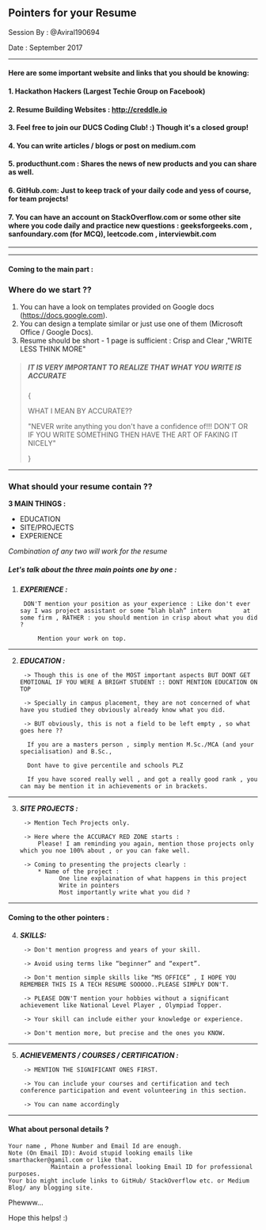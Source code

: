 
## Pointers for your Resume 

Session By : @Aviral190694

Date : September 2017 

----

#### **Here are some important website and links that you should be knowing:**

#### **1. Hackathon Hackers (Largest Techie Group on Facebook)**

#### **2. Resume Building Websites : http://creddle.io**

#### **3. Feel free to join our DUCS Coding Club! :) Though it's a closed group!**

#### **4. You can write articles / blogs or post on medium.com**

#### **5. producthunt.com  : Shares the news of new products and you can share as well.**

#### **6. GitHub.com: Just to keep track of your daily code and yess of course, for team projects!**

#### **7. You can have an account on StackOverflow.com or some other site where you code daily and practice new questions : geeksforgeeks.com , sanfoundary.com (for MCQ), leetcode.com , interviewbit.com**

----------------------------------------------------------------------------------------------------------------------
----------------------------------------------------------------------------------------------------------------------

#### Coming to the main part :
### Where do we start ??

1. You can have a look on templates provided on Google docs (https://docs.google.com). 
2. You can design a template similar or just use one of them (Microsoft Office / Google Docs).
3. Resume should be short - 1 page is sufficient : Crisp and Clear ,"WRITE LESS THINK MORE"


>##### IT IS VERY IMPORTANT TO REALIZE THAT WHAT YOU WRITE IS ACCURATE
>
> { 
>	
> WHAT I MEAN BY ACCURATE??
>
>"NEVER write anything you don't have a confidence of!!! DON'T 
> OR	
> IF YOU WRITE SOMETHING THEN HAVE THE ART OF FAKING IT NICELY"
>
> }

---------------------------------------------------------------

### What should your resume contain ??


**3 MAIN THINGS :**

* EDUCATION 
* SITE/PROJECTS
* EXPERIENCE

_Combination of any two will work for the resume_

##### Let's talk about the three main points one by one :

1. _**EXPERIENCE :**_

		DON'T mention your position as your experience : Like don't ever say I was project assistant or some “blah blah” intern 		at some firm , RATHER : you should mention in crisp about what you did ?

    		Mention your work on top. 
------------------------------------------------------------------------------------------------------------------------------------

2. _**EDUCATION :**_

    	-> Though this is one of the MOST important aspects BUT DONT GET EMOTIONAL IF YOU WERE A BRIGHT STUDENT :: DONT MENTION EDUCATION ON TOP 

    	-> Specially in campus placement, they are not concerned of what have you studied they obviously already know what you did. 

    	-> BUT obviously, this is not a field to be left empty , so what goes here ??
    
         If you are a masters person , simply mention M.Sc./MCA (and your specialisation) and B.Sc.,
	 
         Dont have to give percentile and schools PLZ 
	 
         If you have scored really well , and got a really good rank , you can may be mention it in achievements or in brackets.  
--------------------------------------------------------------------------------------------------------------------------------

3. _**SITE PROJECTS :**_

    	-> Mention Tech Projects only. 

    	-> Here where the ACCURACY RED ZONE starts :
       	 	Please! I am reminding you again, mention those projects only which you noe 100% about , or you can fake well. 

    	-> Coming to presenting the projects clearly :
        	* Name of the project :
            	  One line explaination of what happens in this project 
            	  Write in pointers 
            	  Most importantly write what you did ?


-------------------------------------------------------------------------

#### Coming to the other pointers :

4. _**SKILLS:**_

    	-> Don't mention progress and years of your skill. 

    	-> Avoid using terms like “beginner” and “expert”. 

    	-> Don't mention simple skills like “MS OFFICE” , I HOPE YOU REMEMBER THIS IS A TECH RESUME SOOOOO..PLEASE SIMPLY DON'T.

    	-> PLEASE DON'T mention your hobbies without a significant achievement like National Level Player , Olympiad Topper.

    	-> Your skill can include either your knowledge or experience.

    	-> Don't mention more, but precise and the ones you KNOW.
------------------------------------------------------------------

5. _**ACHIEVEMENTS / COURSES / CERTIFICATION :**_

    	-> MENTION THE SIGNIFICANT ONES FIRST. 

    	-> You can include your courses and certification and tech conference participation and event volunteering in this section.  

    	-> You can name accordingly

---------------------------------------------------

#### What about personal details ?

	Your name , Phone Number and Email Id are enough.
	Note (On Email ID): Avoid stupid looking emails like smarthacker@gamil.com or like that. 
			    Maintain a professional looking Email ID for professional purposes.
	Your bio might include links to GitHub/ StackOverflow etc. or Medium Blog/ any blogging site.


Phewww…

Hope this helps! :)

 
